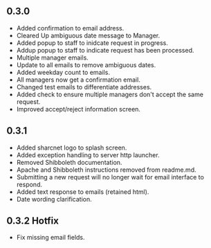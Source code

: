 ## 0.3.0
* Added confirmation to email address.
* Cleared Up ambiguous date message to Manager.
* Added popup to staff to inidcate request in progress.
* Addup popup to staff to indicate request has been processed.
* Multiple manager emails.
* Update to all emails to remove ambiguous dates.
* Added weekday count to emails.
* All managers now get a confirmation email.
* Changed test emails to differentiate addresses.
* Added check to ensure multiple managers don't accept the same request.
* Improved accept/reject information screen.

## 0.3.1
* Added sharcnet logo to splash screen.
* Added exception handling to server http launcher.
* Removed Shibboleth documentation.
* Apache and Shibboleth instructions removed from readme.md.
* Submitting a new request will no longer wait for email interface to respond.
* Added text response to emails (retained html).
* Date wording clarification.

## 0.3.2 Hotfix
* Fix missing email fields.